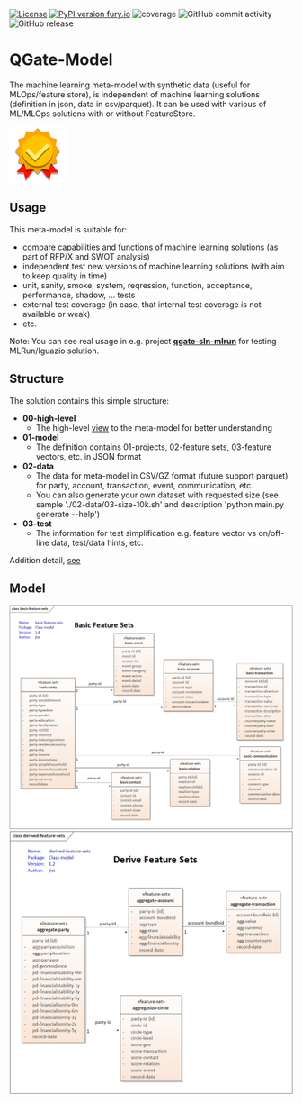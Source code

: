 [![License](https://img.shields.io/badge/License-Apache%202.0-blue.svg)](https://opensource.org/licenses/Apache-2.0)
[![PyPI version fury.io](https://badge.fury.io/py/qgate-model.svg)](https://pypi.python.org/pypi/qgate-model/)
![coverage](https://github.com/george0st/qgate-model/blob/main/coverage.svg)
![GitHub commit activity](https://img.shields.io/github/commit-activity/w/george0st/qgate-model)
![GitHub release](https://img.shields.io/github/v/release/george0st/qgate-model) 

# QGate-Model
The machine learning meta-model with synthetic data (useful for MLOps/feature store), is independent of machine
learning solutions (definition in json, data in csv/parquet). It can be used with various of 
ML/MLOps solutions with or without FeatureStore.

![Quality-Gate](./docs/assets/icons8-quality-100.png)

## Usage
This meta-model is suitable for:
 - compare capabilities and functions of machine learning solutions (as part of RFP/X and SWOT analysis)
 - independent test new versions of machine learning solutions (with aim to keep quality in time)
 - unit, sanity, smoke, system, reqression, function, acceptance, performance, shadow, ... tests
 - external test coverage (in case, that internal test coverage is not available or weak)
 - etc.

Note: You can see real usage in e.g. project **[qgate-sln-mlrun](https://github.com/george0st/qgate-sln-mlrun)** for testing MLRun/Iguazio solution.

## Structure
The solution contains this simple structure:
 - **00-high-level**
   - The high-level [view](#model) to the meta-model for better understanding
 - **01-model**
   - The definition contains 01-projects, 02-feature sets, 03-feature vectors, etc. in JSON format
 - **02-data**
   - The data for meta-model in CSV/GZ format (future support parquet) for party, account, transaction, event, communication, etc.
   - You can also generate your own dataset with requested size (see sample './02-data/03-size-10k.sh' and description 'python main.py generate --help')
 - **03-test**
   - The information for test simplification e.g. feature vector vs on/off-line data, test/data hints, etc. 

 Addition detail, [see](./docs/structure.md)

## Model
![Basic-model](./00-high-level/basic-feature-sets.png)
![Derived-model](./00-high-level/derived-feature-sets.png)

